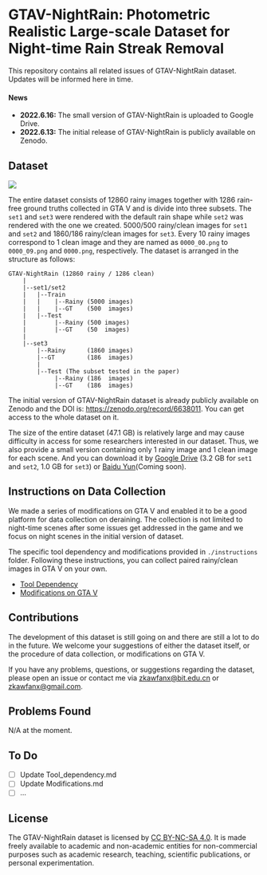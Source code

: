 # GTAV-NightRain: Photometric Realistic Large-scale Dataset for Night-time Rain Streak Removal
This repository contains all related issues of GTAV-NightRain dataset. Updates will be informed here in time.

#### News

- **2022.6.16:** The small version of GTAV-NightRain is uploaded to Google Drive.
- **2022.6.13:** The initial release of GTAV-NightRain is publicly available on Zenodo.


## Dataset

![](figures/examples.png)

The entire dataset consists of 12860 rainy images together with 1286 rain-free ground truths collected in GTA V and is divide into three subsets. The `set1` and `set3` were rendered with the default rain shape while `set2` was rendered with the one we created. 5000/500 rainy/clean images for `set1` and `set2` and 1860/186 rainy/clean images for `set3`. Every 10 rainy images correspond to 1 clean image and they are named as `0000_00.png` to `0000_09.png` and `0000.png`, respectively. The dataset is arranged in the structure as follows:
```
GTAV-NightRain (12860 rainy / 1286 clean)
    |
    |--set1/set2
    |   |--Train
    |   |    |--Rainy (5000 images)
    |   |    |--GT    (500  images)
    |   |--Test
    |        |--Rainy (500 images)
    |        |--GT    (50  images)
    |
    |--set3
        |--Rainy      (1860 images)
        |--GT         (186  images)
        |
        |--Test (The subset tested in the paper)
             |--Rainy (186  images)
             |--GT    (186  images)
```

The initial version of GTAV-NightRain dataset is already publicly available on Zenodo and the DOI is: https://zenodo.org/record/6638011. You can get access to the whole dataset on it. 


The size of the entire dataset (47.1 GB) is relatively large and may cause difficulty in access for some researchers interested in our dataset. Thus, we also provide a small version containing only 1 rainy image and 1 clean image for each scene. And you can download it by [Google Drive](https://drive.google.com/drive/folders/1Tsoh_9iCfYc2rtMCHnJACnKW5W_SOheb?usp=sharing) (3.2 GB for `set1` and `set2`, 1.0 GB for `set3`) or [Baidu Yun]()(Coming soon).

## Instructions on Data Collection
We made a series of modifications on GTA V and enabled it to be a good platform for data collection on deraining. The collection is not limited to night-time scenes after some issues get addressed in the game and we focus on night scenes in the initial version of dataset.

The specific tool dependency and modifications provided in `./instructions` folder. Following these instructions, you can collect paired rainy/clean images in GTA V on your own.

* [Tool Dependency](instructions/Tool_dependency.md)
* [Modifications on GTA V](instructions/Modifications.md)


## Contributions
The development of this dataset is still going on and there are still a lot to do in the future. We welcome your suggestions of either the dataset itself, or the procedure of data collection, or modifications on GTA V.

If you have any problems, questions, or suggestions regarding the dataset, please open an issue or contact me via zkawfanx@bit.edu.cn or zkawfanx@gmail.com.

## Problems Found
N/A at the moment.


## To Do
- [ ] Update Tool_dependency.md
- [ ] Update Modifications.md
- [ ] ...
## License
The GTAV-NightRain dataset is licensed by [CC BY-NC-SA 4.0](https://creativecommons.org/licenses/by-nc-sa/4.0/). It is made freely available to academic and non-academic entities for non-commercial purposes such as academic research, teaching, scientific publications, or personal experimentation. 